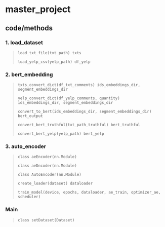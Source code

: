 # master_project

## code/methods

### 1. load_dataset

> `load_txt_file(txt_path) txts`
>
> `load_yelp_csv(yelp_path) df_yelp`

### 2. bert_embedding

> `txts_convert_dict(df_txt_comments) ids_embeddings_dir, segment_embeddings_dir`
>
> `yelp_convert_dict(df_yelp_comments, quantity) ids_embeddings_dir, segment_embeddings_dir`
>
> `convert_to_bert(ids_embeddings_dir, segment_embeddings_dir) bert_output`
>
> `convert_bert_truthful(txt_path_truthful) bert_truthful`
>
> `convert_bert_yelp(yelp_path) bert_yelp`

### 3. auto_encoder

> `class aeEncoder(nn.Module)`
>
> `class aeDncoder(nn.Module)`
>
> `class AutoEncoder(nn.Module)`
>
> `create_loader(dataset) dataloader`
>
> `train_model(device, epochs, dataloader, ae_train, optimizer_ae, scheduler)`

### Main

> `class setDataset(Dataset)`
